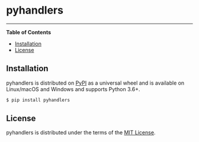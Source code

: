 # pyhandlers

-----

**Table of Contents**

* [Installation](#installation)
* [License](#license)

## Installation

pyhandlers is distributed on [PyPI](https://pypi.org) as a universal
wheel and is available on Linux/macOS and Windows and supports
Python 3.6+.

```bash
$ pip install pyhandlers
```

## License

pyhandlers is distributed under the terms of the
[MIT License](https://choosealicense.com/licenses/mit).
